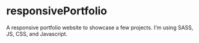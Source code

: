 # responsivePortfolio
A responsive portfolio website to showcase a few projects. I'm using SASS, JS, CSS, and Javascript.
